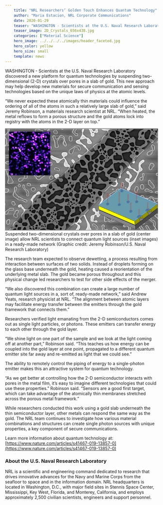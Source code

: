 ```yaml
---
    title: "NRL Researchers’ Golden Touch Enhances Quantum Technology"
    author: "Maria Estacion, NRL Corporate Communications"
    date: 2020-01-29
    teaser: "WASHINGTON - Scientists at the U.S. Naval Research Laboratory discovered a new platform for quantum technologies by suspending two-dimensional (2-D) crystals over pores in a slab of gold. This new approach may help develop new materials for secure communication and sensing technologies based on the unique laws of physics at the atomic levels."
    teaser_image: 2D_Crystals_656x438.jpg
    categories: ["Material Science"]
    hero_image: ../../../../images/header_faceted.jpg
    hero_color: yellow
    hero_size: small
    template: news
---
```

WASHINGTON - Scientists at the U.S. Naval Research Laboratory discovered a new platform for quantum technologies by suspending two-dimensional (2-D) crystals over pores in a slab of gold. This new approach may help develop new materials for secure communication and sensing technologies based on the unique laws of physics at the atomic levels.

“We never expected these atomically thin materials could influence the ordering of all of the atoms in such a relatively large slab of gold,” said Jeremy Robinson, a materials research scientist at NRL. “When heated, the metal reflows to form a porous structure and the gold atoms lock into registry with the atoms in the 2-D layer on top.”

<p class="news-image"><img src="./2D_Crystals_656x438.jpg" alt="Composit image illustrating the connection of quantum light sources" /><span class="md-caption">Suspended two-dimensional crystals over pores in a slab of gold (center image) allow NRL scientists to connect quantum light sources (inset images) in a ready-made network (Graphic credit: Jeremy Robinson/U.S. Naval Research Laboratory)</span></p>

The research team expected to observe dewetting, a process resulting from interaction between surfaces of two solids. Instead of droplets forming on the glass base underneath the gold, heating caused a reorientation of the underlying metal slab. The gold became porous throughout and this physical change led researchers to test for other side effects of the merger.

“We also discovered this combination can create a large number of quantum light sources in a, sort of, ready-made network,” said Andrew Yeats, research physicist at NRL. “The alignment between atomic layers may facilitate energy transfer between the emitters through the gold framework that connects them.”

Researchers verified light emanating from the 2-D semiconductors comes out as single light particles, or photons. These emitters can transfer energy to each other through the gold layer.

“We shine light on one part of the sample and we look at the light coming off at another part,” Robinson said. “This teaches us how energy can be coupled into the gold layer at one point, propagated to a different quantum emitter site far away and re-emitted as light that we could see.”

The ability to remotely control the piping of energy to a single-photon emitter makes this an attractive system for quantum technology.

“As we get better at controlling how the 2-D semiconductor interacts with pores in the metal film, it’s easy to imagine different technologies that could use these properties.” Robinson said. “Sensors are a good first target, which can take advantage of the atomically thin membranes stretched across the porous metal framework.”

While researchers conducted this work using a gold slab underneath the thin semiconductor layer, other metals can respond the same way as the gold. The NRL team continues to investigate how various material combinations and structures can create single photon sources with unique properties, a key component of secure communications.

Learn more information about quantum technology at: [https://www.nature.com/articles/s41467-019-13857-0](https://www.nature.com/articles/s41467-019-13857-0)

### About the U.S. Naval Research Laboratory ###

NRL is a scientific and engineering command dedicated to research that drives innovative advances for the Navy and Marine Corps from the seafloor to space and in the information domain. NRL headquarters is located in Washington, D.C., with major field sites in Stennis Space Center, Mississippi, Key West, Florida, and Monterey, California, and employs approximately 2,500 civilian scientists, engineers and support personnel.